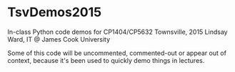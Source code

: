 # TsvDemos2015
In-class Python code demos for CP1404/CP5632 Townsville, 2015
Lindsay Ward, IT @ James Cook University

Some of this code will be uncommented, commented-out or appear out of context, because it's been used to quickly demo things in lectures.
